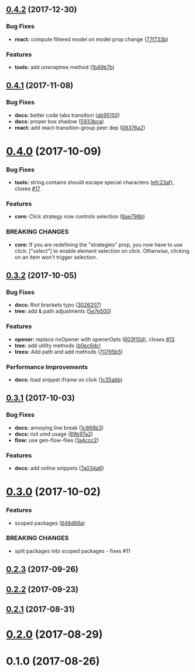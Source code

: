 <a name="0.4.2"></a>
## [0.4.2](https://github.com/elbywan/bosket/compare/0.4.1...0.4.2) (2017-12-30)


### Bug Fixes

* **react:** compute filtered model on model prop change ([77f733b](https://github.com/elbywan/bosket/commit/77f733b))


### Features

* **tools:** add unwraptree method ([1b49b7b](https://github.com/elbywan/bosket/commit/1b49b7b))



<a name="0.4.1"></a>
## [0.4.1](https://github.com/elbywan/bosket/compare/0.4.0...0.4.1) (2017-11-08)


### Bug Fixes

* **docs:** better code tabs transition ([ab95150](https://github.com/elbywan/bosket/commit/ab95150))
* **docs:** proper box shadow ([5933bca](https://github.com/elbywan/bosket/commit/5933bca))
* **react:** add react-transition-group peer dep ([08376a2](https://github.com/elbywan/bosket/commit/08376a2))



<a name="0.4.0"></a>
# [0.4.0](https://github.com/elbywan/bosket/compare/0.3.2...0.4.0) (2017-10-09)


### Bug Fixes

* **tools:** string.contains should escape special characters ([efc23af](https://github.com/elbywan/bosket/commit/efc23af)), closes [#17](https://github.com/elbywan/bosket/issues/17)


### Features

* **core:** Click strategy now controls selection ([6ae798b](https://github.com/elbywan/bosket/commit/6ae798b))


### BREAKING CHANGES

* **core:** If you are redefining the "strategies" prop,
you now have to use click: ["select"] to enable element selection on click.
Otherwise, clicking on an item won't trigger selection.



<a name="0.3.2"></a>
## [0.3.2](https://github.com/elbywan/bosket/compare/0.3.1...0.3.2) (2017-10-05)


### Bug Fixes

* **docs:** Riot brackets typo ([3026207](https://github.com/elbywan/bosket/commit/3026207))
* **tree:** add & path adjustments ([5e7e500](https://github.com/elbywan/bosket/commit/5e7e500))


### Features

* **opener:** replace noOpener with openerOpts ([603f10d](https://github.com/elbywan/bosket/commit/603f10d)), closes [#13](https://github.com/elbywan/bosket/issues/13)
* **tree:** add utility methods ([b0ec6dc](https://github.com/elbywan/bosket/commit/b0ec6dc))
* **trees:** Add path and add methods ([70795b5](https://github.com/elbywan/bosket/commit/70795b5))


### Performance Improvements

* **docs:** load snippet iframe on click ([1c35abb](https://github.com/elbywan/bosket/commit/1c35abb))



<a name="0.3.1"></a>
## [0.3.1](https://github.com/elbywan/bosket/compare/0.3.0...0.3.1) (2017-10-03)


### Bug Fixes

* **docs:** annoying line break ([1c868b3](https://github.com/elbywan/bosket/commit/1c868b3))
* **docs:** riot umd usage ([89b97a2](https://github.com/elbywan/bosket/commit/89b97a2))
* **flow:** use gen-flow-files ([1a4ccc2](https://github.com/elbywan/bosket/commit/1a4ccc2))


### Features

* **docs:** add online snippets ([7a034a6](https://github.com/elbywan/bosket/commit/7a034a6))



<a name="0.3.0"></a>
# [0.3.0](https://github.com/elbywan/bosket/compare/0.2.3...0.3.0) (2017-10-02)


### Features

* scoped packages ([648d66a](https://github.com/elbywan/bosket/commit/648d66a))


### BREAKING CHANGES

* split packages into scoped packages - fixes #11



<a name="0.2.3"></a>
## [0.2.3](https://github.com/elbywan/bosket/compare/0.2.2...0.2.3) (2017-09-26)



<a name="0.2.2"></a>
## [0.2.2](https://github.com/elbywan/bosket/compare/0.2.1...0.2.2) (2017-09-23)



<a name="0.2.1"></a>
## [0.2.1](https://github.com/elbywan/bosket/compare/0.2.0...0.2.1) (2017-08-31)



<a name="0.2.0"></a>
# [0.2.0](https://github.com/elbywan/bosket/compare/0.1.0...0.2.0) (2017-08-29)



<a name="0.1.0"></a>
# 0.1.0 (2017-08-26)



